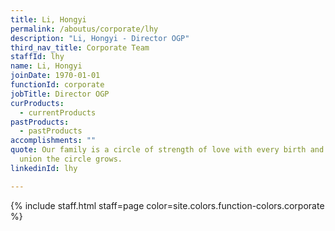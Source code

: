 ```yaml
---
title: Li, Hongyi
permalink: /aboutus/corporate/lhy
description: "Li, Hongyi - Director OGP"
third_nav_title: Corporate Team
staffId: lhy
name: Li, Hongyi
joinDate: 1970-01-01
functionId: corporate
jobTitle: Director OGP
curProducts:
  - currentProducts
pastProducts:
  - pastProducts
accomplishments: ""
quote: Our family is a circle of strength of love with every birth and every
  union the circle grows.
linkedinId: lhy

---
```


{% include staff.html staff=page color=site.colors.function-colors.corporate %}
